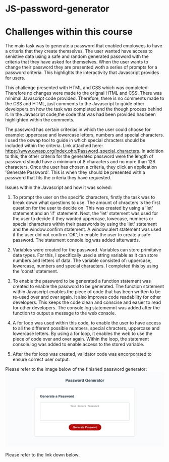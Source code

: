 # JS-password-generator

# Challenges within this course

The main task was to generate a password that enabled employees to have a criteria that they create themselves. The user wanted have access to senistive data using a safe and random generated password with the criteria that they have asked for themselves. When the user wants to change their password they are presented woth a series of prompts for a password criteria. This highlights the interactivity that Javascript provides for users. 

This challenge presented with HTML and CSS which was completed. Therefore no changes were made to the orignal HTML and CSS. There was minimal Javascript code provided. Therefore, there is no comments made to the CSS and HTML, just comments to the Javascript to guide other developers on how the task was completed and the though process behind it. In the Javascript code,the code that was had been provided has been highlighted within the comments. 

The password has certain criterias in which the user could choose for example: uppercase and lowercase letters, numbers and special characters. I used the oswap tool to guide in which special chracters should be included within the criteria. Link attached here: https://www.owasp.org/index.php/Password_special_characters. In addition to this, the other criteria for the generated password were the length of password should have a minimum of 8 characters and no more than 128 characters. Once the user has chosen a criteria, they click an application 'Generate Password'. This is when they should be presented with a password that fits the criteria they have requested. 

Issues within the Javascript and how it was solved:
1. To prompt the user on the specific characters, firstly the task was to break down what questions to use. The amount of chracters is the first question for the user to decide on. This was created by using a 'let' statement and an 'if' statement. Next, the 'let' statement was used for the user to decide if they wanted uppercase, lowecase, numbers or special characters within their passwords by using the 'let' statement and the window.confirm statement. A window.alert statement was used if the user did not confirm 'OK', to enable the user to create a safe password. The statement console.log was added afterwards. 

2. Variables were created for the password. Variables can store primitaive data types. For this, I specifically used a string variable as it can store numbers and letters of data. The variable consisted of: uppercase, lowercase, numbers and special characters. I completed this by using the 'const' statement. 

3. To enable the password to be generated a function statement was created to enable the password to be generated. The function statement within Javascript enables the piece of code that has been written to be re-used over and over again. It also improves code readability for other developers. This keeps the code clean and conscise and easier to read for other developers. The console.log statememnt was added after the function to output a message to the web console. 

5. A for loop was used within this code, to enable the user to have access to all the different possible numbers, special chracters, uppercase and lowercase letters. By using a for loop, it enables the web to use the piece of code over and over again. Within the loop, the statement console.log was added to enable access to the stored variable.

6. After the for loop was created, validator code was encorporated to ensure correct user output. 

Please refer to the image below of the finished password generator:
![Screenshot of generator](/Develop/images/passwordgeneratorimage.png)

Please refer to the link down below:








